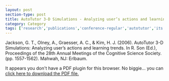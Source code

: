 ```yaml
---
layout: post
section-type: post
title: AutoTutor 3-D Simulations - Analyzing user’s actions and learning trends
category: Category
tags: ['research','publications','conference-regular','autotutor','its','education','agents','discourse']
---
```

Jackson, G. T., Olney, A., Graesser, A. C., & Kim, H. J. (2006). AutoTutor 3-D Simulations: Analyzing user’s actions and learning trends. In R. Son (Ed.), Proceedings of the 28th Annual Meetings of the Cognitive Science Society. (pp. 1557-1562). Mahwah, NJ: Erlbaum. 

<object data="https://umdrive.memphis.edu/aolney/public/publications/jackson_3d_simulations_2006.pdf" type="application/pdf" width="100%" height="600px">
 
  <p>It appears you don't have a PDF plugin for this browser.
  No biggie... you can <a href="https://umdrive.memphis.edu/aolney/public/publications/jackson_3d_simulations_2006.pdf">click here to
  download the PDF file.</a></p>
  
</object>
